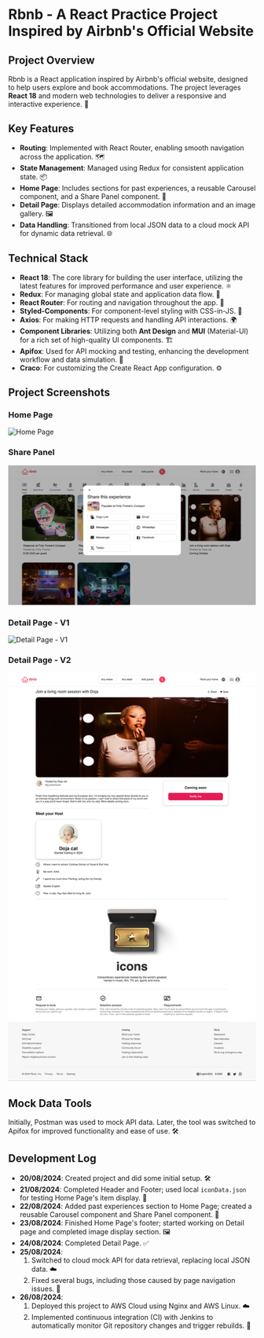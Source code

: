 # Rbnb - A React Practice Project Inspired by Airbnb's Official Website

## Project Overview

Rbnb is a React application inspired by Airbnb's official website, designed to help users explore and book accommodations. The project leverages **React 18** and modern web technologies to deliver a responsive and interactive experience. 🌟

## Key Features

- **Routing**: Implemented with React Router, enabling smooth navigation across the application. 🗺️
- **State Management**: Managed using Redux for consistent application state. 📦
- **Home Page**: Includes sections for past experiences, a reusable Carousel component, and a Share Panel component. 🏡
- **Detail Page**: Displays detailed accommodation information and an image gallery. 🖼️
- **Data Handling**: Transitioned from local JSON data to a cloud mock API for dynamic data retrieval. 🌐

## Technical Stack

- **React 18**: The core library for building the user interface, utilizing the latest features for improved performance and user experience. ⚛️
- **Redux**: For managing global state and application data flow. 🔄
- **React Router**: For routing and navigation throughout the app. 🚪
- **Styled-Components**: For component-level styling with CSS-in-JS. 🎨
- **Axios**: For making HTTP requests and handling API interactions. 🌍
- **Component Libraries**: Utilizing both **Ant Design** and **MUI** (Material-UI) for a rich set of high-quality UI components. 🏗️
- **Apifox**: Used for API mocking and testing, enhancing the development workflow and data simulation. 🧪
- **Craco**: For customizing the Create React App configuration. ⚙️

## Project Screenshots

### Home Page
![Home Page](./src/assets/project-screenshots/rbnb-home-page.jpg)

### Share Panel
![Share Panel](./src/assets/project-screenshots/rbnb-share-panel.jpg)

### Detail Page - V1
![Detail Page - V1](./src/assets/project-screenshots/rbnb-detail-page-v1.png)

### Detail Page - V2
![Detail Page - V2](./src/assets/project-screenshots/rbnb-detail-page-v2.png)

## Mock Data Tools

Initially, Postman was used to mock API data. Later, the tool was switched to Apifox for improved functionality and ease of use. 🛠️

## Development Log

- **20/08/2024**: Created project and did some initial setup. 🛠️
- **21/08/2024**: Completed Header and Footer; used local `iconData.json` for testing Home Page's item display. 📄
- **22/08/2024**: Added past experiences section to Home Page; created a reusable Carousel component and Share Panel component. 🔄
- **23/08/2024**: Finished Home Page's footer; started working on Detail page and completed image display section. 🖼️
- **24/08/2024**: Completed Detail Page. ✅
- **25/08/2024**: 
  1. Switched to cloud mock API for data retrieval, replacing local JSON data. ☁️
  2. Fixed several bugs, including those caused by page navigation issues. 🐛
- **26/08/2024**: 
  1. Deployed this project to AWS Cloud using Nginx and AWS Linux. ☁️
  2. Implemented continuous integration (CI) with Jenkins to automatically monitor Git repository changes and trigger rebuilds. 🔧




